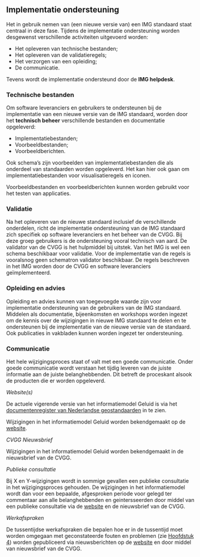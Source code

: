 ## Implementatie ondersteuning

Het in gebruik nemen van (een nieuwe versie van) een IMG standaard staat centraal in deze fase. Tijdens de implementatie ondersteuning worden desgewenst verschillende activiteiten uitgevoerd worden:  

<ul><li>Het opleveren van technische bestanden;</li>
<li>Het opleveren van de validatieregels;</li>
<li>Het verzorgen van een opleiding;</li>
<li>De communicatie.</li>
</ul>

Tevens wordt de implementatie ondersteund door de **IMG helpdesk**.

### Technische bestanden

Om software leveranciers en gebruikers te ondersteunen bij de implementatie van een nieuwe versie van de IMG standaard, worden door het **technisch beheer** verschillende bestanden en documentatie opgeleverd:

<ul><li>Implementatiebestanden;</li>
<li>Voorbeeldbestanden;</li>
<li>Voorbeeldberichten.</li>
</ul>

Ook schema’s zijn voorbeelden van implementatiebestanden die als onderdeel van standaarden worden opgeleverd. Het kan hier ook gaan om implementatiebestanden voor visualisatieregels en iconen.

Voorbeeldbestanden en voorbeeldberichten kunnen worden gebruikt voor het testen van applicaties.

###         Validatie

Na het opleveren van de nieuwe standaard inclusief de verschillende onderdelen, richt de implementatie ondersteuning van de IMG standaard zich specifiek op software leveranciers en het beheer van de CVGG. Bij deze groep gebruikers is de ondersteuning vooral technisch van aard. De validator van de CVGG is het hulpmiddel bij uitstek. Van het IMG is wel een schema beschikbaar voor validatie. Voor de implementatie van de regels is vooralsnog geen schematron validator beschikbaar. De regels beschreven in het IMG worden door de CVGG en software leveranciers geïmplementeerd.

###         Opleiding en advies

Opleiding en advies kunnen van toegevoegde waarde zijn voor implementatie ondersteuning van de gebruikers van de IMG standaard. Middelen als documentatie, bijeenkomsten en workshops worden ingezet om de kennis over de wijzigingen in nieuwe IMG standaard te delen en te ondersteunen bij de implementatie van de nieuwe versie van de standaard. Ook publicaties in vakbladen kunnen worden ingezet ter ondersteuning.

###         Communicatie

Het hele wijzigingsproces staat of valt met een goede communicatie. Onder goede communicatie wordt verstaan het tijdig leveren van de juiste informatie aan de juiste belanghebbenden. Dit betreft de proceskant alsook de producten die er worden opgeleverd. 

<i>Website</i><i>(s)</i>

De actuele vigerende versie van het informatiemodel Geluid is via het <a href='https://docs.geostandaarden.nl/cvgg/img/' target='_blank'>documentenregister van Nederlandse geostandaarden</a> in te zien. 

Wijzigingen in het informatiemodel Geluid worden bekendgemaakt op de <a href='https://www.geonovum.nl/geo-standaarden/informatiemodel-geluid' target='_blank'>website</a>.

<i>CVGG Nieuwsbrief</i>

Wijzigingen in het informatiemodel Geluid worden bekendgemaakt in de nieuwsbrief van de CVGG.

<i>Publieke consultatie</i>

Bij X en Y-wijzigingen wordt in sommige gevallen een publieke consultatie in het wijzigingsproces gehouden. De wijzigingen in het informatiemodel wordt dan voor een bepaalde, afgesproken periode voor gelegd ter commentaar aan alle belanghebbenden en geintersseerden door middel van een publieke consultatie via de <a href='https://www.geonovum.nl/geo-standaarden/informatiemodel-geluid' target='_blank'>website</a> en de nieuwsbrief van de CVGG.

<i>Werkafspraken</i>

De tussentijdse werkafspraken die bepalen hoe er in de tussentijd moet worden omgegaan met geconstateerde fouten en problemen (zie <a href='#tussentijdse-werkafspraken'>Hoofdstuk 4<a></a>) worden gepubliceerd via nieuwsberichten op de <a href='https://www.geonovum.nl/geo-standaarden/informatiemodel-geluid' target='_blank'> website</a> en door middel van  nieuwsbrief van de CVGG. 

